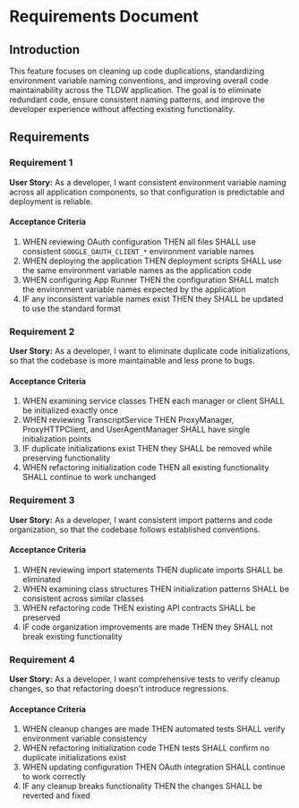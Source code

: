 # Requirements Document

## Introduction

This feature focuses on cleaning up code duplications, standardizing environment variable naming conventions, and improving overall code maintainability across the TLDW application. The goal is to eliminate redundant code, ensure consistent naming patterns, and improve the developer experience without affecting existing functionality.

## Requirements

### Requirement 1

**User Story:** As a developer, I want consistent environment variable naming across all application components, so that configuration is predictable and deployment is reliable.

#### Acceptance Criteria

1. WHEN reviewing OAuth configuration THEN all files SHALL use consistent `GOOGLE_OAUTH_CLIENT_*` environment variable names
2. WHEN deploying the application THEN deployment scripts SHALL use the same environment variable names as the application code
3. WHEN configuring App Runner THEN the configuration SHALL match the environment variable names expected by the application
4. IF any inconsistent variable names exist THEN they SHALL be updated to use the standard format

### Requirement 2

**User Story:** As a developer, I want to eliminate duplicate code initializations, so that the codebase is more maintainable and less prone to bugs.

#### Acceptance Criteria

1. WHEN examining service classes THEN each manager or client SHALL be initialized exactly once
2. WHEN reviewing TranscriptService THEN ProxyManager, ProxyHTTPClient, and UserAgentManager SHALL have single initialization points
3. IF duplicate initializations exist THEN they SHALL be removed while preserving functionality
4. WHEN refactoring initialization code THEN all existing functionality SHALL continue to work unchanged

### Requirement 3

**User Story:** As a developer, I want consistent import patterns and code organization, so that the codebase follows established conventions.

#### Acceptance Criteria

1. WHEN reviewing import statements THEN duplicate imports SHALL be eliminated
2. WHEN examining class structures THEN initialization patterns SHALL be consistent across similar classes
3. WHEN refactoring code THEN existing API contracts SHALL be preserved
4. IF code organization improvements are made THEN they SHALL not break existing functionality

### Requirement 4

**User Story:** As a developer, I want comprehensive tests to verify cleanup changes, so that refactoring doesn't introduce regressions.

#### Acceptance Criteria

1. WHEN cleanup changes are made THEN automated tests SHALL verify environment variable consistency
2. WHEN refactoring initialization code THEN tests SHALL confirm no duplicate initializations exist
3. WHEN updating configuration THEN OAuth integration SHALL continue to work correctly
4. IF any cleanup breaks functionality THEN the changes SHALL be reverted and fixed